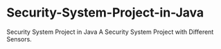 # Security-System-Project-in-Java
Security System Project in Java
A Security System Project with Different Sensors.
